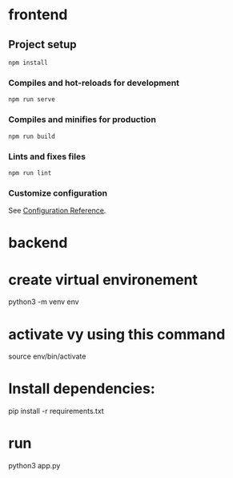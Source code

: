 # frontend

## Project setup
```
npm install
```

### Compiles and hot-reloads for development
```
npm run serve
```

### Compiles and minifies for production
```
npm run build
```

### Lints and fixes files
```
npm run lint
```

### Customize configuration
See [Configuration Reference](https://cli.vuejs.org/config/).


# backend

# create virtual environement
python3 -m venv env

# activate vy using this command
source env/bin/activate

# Install dependencies:
pip install -r requirements.txt

# run 
python3 app.py
